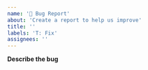```yaml
---
name: '🐛 Bug Report'
about: 'Create a report to help us improve'
title: ''
labels: 'T: Fix'
assignees: ''
---
```


<!-- Thanks for taking the time to file an issue! -->

**Describe the bug**

<!-- A clear and concise description of what the bug is -->

<!-- If applicable, add screenshots to help explain your problem
**Screenshots**

| Description 1  | Description 2  |
| :------------: | :------------: |
| <screenshot 1> | <screenshot 2> |
-->
